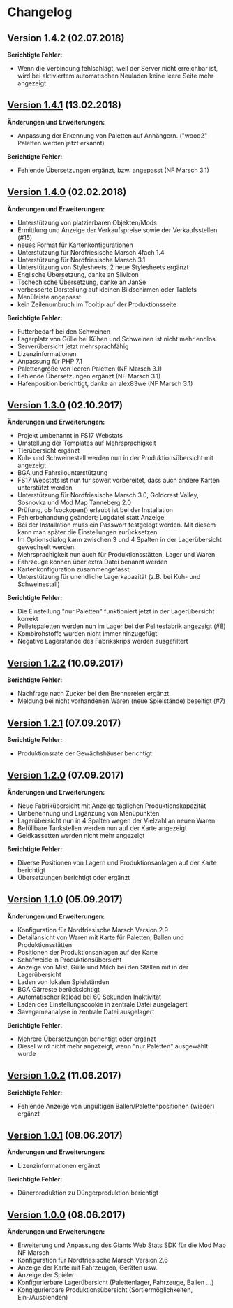 # Changelog

## Version 1.4.2 (02.07.2018)

**Berichtigte Fehler:**
- Wenn die Verbindung fehlschlägt, weil der Server nicht erreichbar ist, wird bei aktiviertem automatischen Neuladen keine leere Seite mehr angezeigt.

## [Version 1.4.1](https://github.com/J0hnHawk/FS17_WebStats/releases/tag/v1.4.1) (13.02.2018)

**Änderungen und Erweiterungen:**
- Anpassung der Erkennung von Paletten auf Anhängern. ("wood2"-Paletten werden jetzt erkannt)

**Berichtigte Fehler:**
- Fehlende Übersetzungen ergänzt, bzw. angepasst (NF Marsch 3.1)

## [Version 1.4.0](https://github.com/J0hnHawk/FS17_WebStats/releases/tag/v1.4.0) (02.02.2018)

**Änderungen und Erweiterungen:**
- Unterstützung von platzierbaren Objekten/Mods
- Ermittlung und Anzeige der Verkaufspreise sowie der Verkaufsstellen (#15)
- neues Format für Kartenkonfigurationen
- Unterstützung für Nordfriesische Marsch 4fach 1.4
- Unterstützung für Nordfriesische Marsch 3.1
- Unterstützung von Stylesheets, 2 neue Stylesheets ergänzt
- Englische Übersetzung, danke an Slivicon
- Tschechische Übersetzung, danke an JanSe
- verbesserte Darstellung auf kleinen Bildschirmen oder Tablets
- Menüleiste angepasst
- kein Zeilenumbruch im Tooltip auf der Produktionsseite 

**Berichtigte Fehler:**
- Futterbedarf bei den Schweinen
- Lagerplatz von Gülle bei Kühen und Schweinen ist nicht mehr endlos
- Serverübersicht jetzt mehrsprachfähig
- Lizenzinformationen
- Anpassung für PHP 7.1 
- Palettengröße von leeren Paletten (NF Marsch 3.1)
- Fehlende Übersetzungen ergänzt (NF Marsch 3.1)
- Hafenposition berichtigt, danke an alex83we (NF Marsch 3.1)

## [Version 1.3.0](https://github.com/J0hnHawk/FS17_WebStats/releases/tag/v1.3.0) (02.10.2017)

**Änderungen und Erweiterungen:**
- Projekt umbenannt in FS17 Webstats
- Umstellung der Templates auf Mehrsprachigkeit
- Tierübersicht ergänzt
- Kuh- und Schweinestall werden nun in der Produktionsübersicht mit angezeigt
- BGA und Fahrsilounterstützung
- FS17 Webstats ist nun für soweit vorbereitet, dass auch andere Karten unterstützt werden
- Unterstützung für Nordfriesische Marsch 3.0, Goldcrest Valley, Sosnovka und Mod Map Tanneberg 2.0 
- Prüfung, ob fsockopen() erlaubt ist bei der Installation
- Fehlerbehandung geändert; Logdatei statt Anzeige
- Bei der Installation muss ein Passwort festgelegt werden. Mit diesem kann man später die Einstellungen zurücksetzen
- Im Optionsdialog kann zwischen 3 und 4 Spalten in der Lagerübersicht gewechselt werden.
- Mehrsprachigkeit nun auch für Produktionsstätten, Lager und Waren
- Fahrzeuge können über extra Datei benannt werden
- Kartenkonfiguration zusammengefasst
- Unterstützung für unendliche Lagerkapazität (z.B. bei Kuh- und Schweinestall)

**Berichtigte Fehler:**
- Die Einstellung "nur Paletten" funktioniert jetzt in der Lagerübersicht korrekt 
- Pelletspaletten werden nun im Lager bei der Pelltesfabrik angezeigt (#8)
- Kombirohstoffe wurden nicht immer hinzugefügt
- Negative Lagerstände des Fabrikskrips werden ausgefiltert

## [Version 1.2.2](https://github.com/J0hnHawk/FS17_NF_Marsch_WebStats/releases/tag/v1.2.2) (10.09.2017)

**Berichtigte Fehler:**
- Nachfrage nach Zucker bei den Brennereien ergänzt
- Meldung bei nicht vorhandenen Waren (neue Spielstände) beseitigt (#7)

## [Version 1.2.1](https://github.com/J0hnHawk/FS17_NF_Marsch_WebStats/releases/tag/v1.2.1) (07.09.2017)

**Berichtigte Fehler:**
- Produktionsrate der Gewächshäuser berichtigt

## [Version 1.2.0](https://github.com/J0hnHawk/FS17_NF_Marsch_WebStats/releases/tag/v1.2.0) (07.09.2017)

**Änderungen und Erweiterungen:**
- Neue Fabrikübersicht mit Anzeige täglichen Produktionskapazität
- Umbenennung und Ergänzung von Menüpunkten
- Lagerübersicht nun in 4 Spalten wegen der Vielzahl an neuen Waren
- Befüllbare Tankstellen werden nun auf der Karte angezeigt
- Geldkassetten werden nicht mehr angezeigt

**Berichtigte Fehler:**
- Diverse Positionen von Lagern und Produktionsanlagen auf der Karte berichtigt
- Übersetzungen berichtigt oder ergänzt

## [Version 1.1.0](https://github.com/J0hnHawk/FS17_NF_Marsch_WebStats/releases/tag/v1.1.0) (05.09.2017)

**Änderungen und Erweiterungen:**
- Konfiguration für Nordfriesische Marsch Version 2.9
- Detailansicht von Waren mit Karte für Paletten, Ballen und Produktionsstätten
- Positionen der Produktionsanlagen auf der Karte
- Schafweide in Produktionsübersicht
- Anzeige von Mist, Gülle und Milch bei den Ställen mit in der Lagerübersicht
- Laden von lokalen Spielständen
- BGA Gärreste berücksichtigt
- Automatischer Reload bei 60 Sekunden Inaktivität
- Laden des Einstellungscookie in zentrale Datei ausgelagert
- Savegameanalyse in zentrale Datei ausgelagert

**Berichtigte Fehler:**
- Mehrere Übersetzungen berichtigt oder ergänzt
- Diesel wird nicht mehr angezeigt, wenn "nur Paletten" ausgewählt wurde

## [Version 1.0.2](https://github.com/J0hnHawk/FS17_NF_Marsch_WebStats/releases/tag/v1.0.2) (11.06.2017)

**Berichtigte Fehler:**
- Fehlende Anzeige von ungültigen Ballen/Palettenpositionen (wieder) ergänzt 

## [Version 1.0.1](https://github.com/J0hnHawk/FS17_NF_Marsch_WebStats/releases/tag/v1.0.1) (08.06.2017)

**Änderungen und Erweiterungen:**
- Lizenzinformationen ergänzt 

**Berichtigte Fehler:**
- Dünerproduktion zu Düngerproduktion berichtigt


## [Version 1.0.0](https://github.com/J0hnHawk/FS17_NF_Marsch_WebStats/releases/tag/v1.0.0) (08.06.2017)

**Änderungen und Erweiterungen:**
- Erweiterung und Anpassung des Giants Web Stats SDK für die Mod Map NF Marsch
- Konfiguration für Nordfriesische Marsch Version 2.6
- Anzeige der Karte mit Fahrzeugen, Geräten usw.
- Anzeige der Spieler
- Konfigurierbare Lagerübersicht (Palettenlager, Fahrzeuge, Ballen ...)
- Kongigurierbare Produktionsübersicht (Sortiermöglichkeiten, Ein-/Ausblenden) 